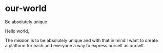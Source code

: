 # our-world
Be absolutely unique


Hello world, 

The mission is to be absolutely unique and with that in mind I want to create a platform for each and everyone a way to express ourself as ourself. 
